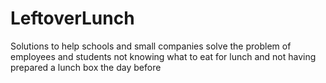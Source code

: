 # LeftoverLunch
Solutions to help schools and small companies solve the problem of employees and students not knowing what to eat for lunch and not having prepared a lunch box the day before
